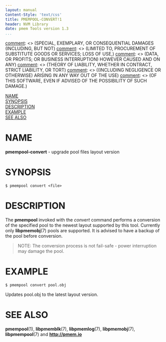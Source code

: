 ```yaml
---
layout: manual
Content-Style: 'text/css'
title: PMEMPOOL-CONVERT!1
header: NVM Library
date: pmem Tools version 1.3
...
```


[comment]: <> (Copyright 2016-2017, Intel Corporation)

[comment]: <> (Redistribution and use in source and binary forms, with or without)
[comment]: <> (modification, are permitted provided that the following conditions)
[comment]: <> (are met:)
[comment]: <> (    * Redistributions of source code must retain the above copyright)
[comment]: <> (      notice, this list of conditions and the following disclaimer.)
[comment]: <> (    * Redistributions in binary form must reproduce the above copyright)
[comment]: <> (      notice, this list of conditions and the following disclaimer in)
[comment]: <> (      the documentation and/or other materials provided with the)
[comment]: <> (      distribution.)
[comment]: <> (    * Neither the name of the copyright holder nor the names of its)
[comment]: <> (      contributors may be used to endorse or promote products derived)
[comment]: <> (      from this software without specific prior written permission.)

[comment]: <> (THIS SOFTWARE IS PROVIDED BY THE COPYRIGHT HOLDERS AND CONTRIBUTORS)
[comment]: <> ("AS IS" AND ANY EXPRESS OR IMPLIED WARRANTIES, INCLUDING, BUT NOT)
[comment]: <> (LIMITED TO, THE IMPLIED WARRANTIES OF MERCHANTABILITY AND FITNESS FOR)
[comment]: <> (A PARTICULAR PURPOSE ARE DISCLAIMED. IN NO EVENT SHALL THE COPYRIGHT)
[comment]: <> (OWNER OR CONTRIBUTORS BE LIABLE FOR ANY DIRECT, INDIRECT, INCIDENTAL,)
[comment]: <> (SPECIAL, EXEMPLARY, OR CONSEQUENTIAL DAMAGES (INCLUDING, BUT NOT)
[comment]: <> (LIMITED TO, PROCUREMENT OF SUBSTITUTE GOODS OR SERVICES; LOSS OF USE,)
[comment]: <> (DATA, OR PROFITS; OR BUSINESS INTERRUPTION) HOWEVER CAUSED AND ON ANY)
[comment]: <> (THEORY OF LIABILITY, WHETHER IN CONTRACT, STRICT LIABILITY, OR TORT)
[comment]: <> ((INCLUDING NEGLIGENCE OR OTHERWISE) ARISING IN ANY WAY OUT OF THE USE)
[comment]: <> (OF THIS SOFTWARE, EVEN IF ADVISED OF THE POSSIBILITY OF SUCH DAMAGE.)

[comment]: <> (pmempool-convert.1 -- man page for pmempool-convert)

[NAME](#name)<br />
[SYNOPSIS](#synopsis)<br />
[DESCRIPTION](#description)<br />
[EXAMPLE](#example)<br />
[SEE ALSO](#see-also)<br />


# NAME #

**pmempool-convert** - upgrade pool files layout version


# SYNOPSIS #

```
$ pmempool convert <file>
```


# DESCRIPTION #

The **pmempool** invoked with the *convert* command
performs a conversion of the specified pool to the newest
layout supported by this tool. Currently only
**libpmemobj**(7) pools are supported. It is advised to
have a backup of the pool before conversion.

>NOTE:
The conversion process is not fail-safe - power interruption may damage the
pool.


# EXAMPLE #

```
$ pmempool convert pool.obj
```

Updates pool.obj to the latest layout version.


# SEE ALSO #

**pmempool**(1), **libpmemblk**(7), **libpmemlog**(7),
**libpmemobj**(7), **libpmempool**(7) and **<http://pmem.io>**
